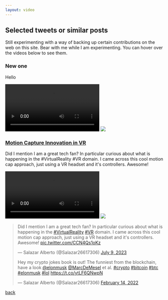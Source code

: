 ```yaml
---
layout: video
---
```


## Selected tweets or similar posts

Still experimenting with a way of backing up certain contributions on the web on this site. Bear with me while I am experimenting. You can hover over the videos below to see them.

### New one
Hello
<p>
<hover-video-player>
<video src="https://drive.google.com/uc?export=view&id=1BdbJvnUjJoM96PTuUuWmZpSGQC1_6cIF"       loop playsinline></video>
<img src="https://drive.google.com/uc?export=view&id=1INr3VKu1XgOhyiQcCn1P825eoIRu8X03" slot="paused-overlay" />
</hover-video-player>
</p>

<!--
<video src="https://drive.google.com/uc?export=view&id=1BdbJvnUjJoM96PTuUuWmZpSGQC1_6cIF" muted loop playsinline></video>
https://drive.google.com/uc?export=view&id=1Lee03zRlyq2ZS3DXqW-Gv6w4D_-6HIuP
<img src="https://drive.google.com/file/d/1INr3VKu1XgOhyiQcCn1P825eoIRu8X03/view?usp=sharing&dl=0" slot="paused-overlay" />
-->

### [Motion Capture Innovation in VR](https://twitter.com/Salazar26617306/status/1678061937270169603)
Did I mention I am a great tech fan? In particular curious about what is happening in the #VirtualReality #VR domain. I came across this cool motion cap approach, just using a VR headset and it's controllers. Awesome!
<p>
<hover-video-player>
<video src="https://dms.licdn.com/playlist/vid/D4E05AQEnyZxpYJBVzQ/mp4-720p-30fp-crf28/0/1691912006255?e=1692540000&v=beta&t=ZGlEaTUZQtKrqjAnlkuaOsf1YjcktaUMgLYaD0BK-dc"       loop playsinline></video>
<img src="https://media.licdn.com/dms/image/D4E05AQEnyZxpYJBVzQ/videocover-high/0/1691912002820?e=1692540000&v=beta&t=_uBEk-TIRHO8wcfmcSacZSR2GHOID_NieP9GA-OOd3Y" slot="paused-overlay" />
</hover-video-player>
</p>

<blockquote class="twitter-tweet"><p lang="en" dir="ltr">Did I mention I am a great tech fan? In particular curious about what is happening in the <a href="https://twitter.com/hashtag/VirtualReality?src=hash&amp;ref_src=twsrc%5Etfw">#VirtualReality</a> <a href="https://twitter.com/hashtag/VR?src=hash&amp;ref_src=twsrc%5Etfw">#VR</a> domain. I came across this cool motion cap approach, just using a VR headset and it&#39;s controllers. Awesome! <a href="https://t.co/CCN4Qs1oKz">pic.twitter.com/CCN4Qs1oKz</a></p>&mdash; Salazar Alberto (@Salazar26617306) <a href="https://twitter.com/Salazar26617306/status/1678061937270169603?ref_src=twsrc%5Etfw">July 9, 2023</a>

<p lang="en" dir="ltr">Hey my crypto jokes book is out! The funniest from the blockchain, have a look <a href="https://twitter.com/elonmusk?ref_src=twsrc%5Etfw">@elonmusk</a> <a href="https://twitter.com/MarcDeMesel?ref_src=twsrc%5Etfw">@MarcDeMesel</a> et al. <a href="https://twitter.com/hashtag/crypto?src=hash&amp;ref_src=twsrc%5Etfw">#crypto</a> <a href="https://twitter.com/hashtag/bitcoin?src=hash&amp;ref_src=twsrc%5Etfw">#bitcoin</a> <a href="https://twitter.com/hashtag/btc?src=hash&amp;ref_src=twsrc%5Etfw">#btc</a> <a href="https://twitter.com/hashtag/elonmusk?src=hash&amp;ref_src=twsrc%5Etfw">#elonmusk</a> <a href="https://twitter.com/hashtag/lol?src=hash&amp;ref_src=twsrc%5Etfw">#lol</a> <a href="https://t.co/ytLF6QNwpN">https://t.co/ytLF6QNwpN</a></p>&mdash; Salazar Alberto (@Salazar26617306) <a href="https://twitter.com/Salazar26617306/status/1493356808236371973?ref_src=twsrc%5Etfw">February 14, 2022</a>

</blockquote> <script async="" src="//platform.twitter.com/widgets.js" charset="utf-8"></script>

<!--
<blockquote class="twitter-tweet"><p lang="en" dir="ltr">Hey my crypto jokes book is out! The funniest from the blockchain, have a look <a href="https://twitter.com/elonmusk?ref_src=twsrc%5Etfw">@elonmusk</a> <a href="https://twitter.com/MarcDeMesel?ref_src=twsrc%5Etfw">@MarcDeMesel</a> et al. <a href="https://twitter.com/hashtag/crypto?src=hash&amp;ref_src=twsrc%5Etfw">#crypto</a> <a href="https://twitter.com/hashtag/bitcoin?src=hash&amp;ref_src=twsrc%5Etfw">#bitcoin</a> <a href="https://twitter.com/hashtag/btc?src=hash&amp;ref_src=twsrc%5Etfw">#btc</a> <a href="https://twitter.com/hashtag/elonmusk?src=hash&amp;ref_src=twsrc%5Etfw">#elonmusk</a> <a href="https://twitter.com/hashtag/lol?src=hash&amp;ref_src=twsrc%5Etfw">#lol</a> <a href="https://t.co/ytLF6QNwpN">https://t.co/ytLF6QNwpN</a></p>&mdash; Salazar Alberto (@Salazar26617306) <a href="https://twitter.com/Salazar26617306/status/1493356808236371973?ref_src=twsrc%5Etfw">February 14, 2022</a></blockquote> 
<script async="" src="//platform.twitter.com/widgets.js" charset="utf-8"></script>
-->



[back](./)

<!--
<script async src="https://platform.twitter.com/widgets.js" charset="utf-8"></script>
-->
